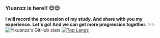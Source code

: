### Yiuanzz is here!! 😊😊
**I will record the procession of my study. And share with you my experience.**
**Let's go! And we can get more progression together.** ✨✨
![Yikuanzz's GitHub stats](https://github-readme-stats.vercel.app/api?username=Yikuanzz&show_icons=true&theme=radical)
[![Top Langs](https://github-readme-stats.vercel.app/api/top-langs/?username=anuraghazra&layout=compact)](https://github.com/anuraghazra/github-readme-stats)

<!--
**Yikuanzz/Yikuanzz** is a ✨ _special_ ✨ repository because its `README.md` (this file) appears on your GitHub profile.

Here are some ideas to get you started:

- 🔭 I’m currently working on ...
- 🌱 I’m currently learning ...
- 👯 I’m looking to collaborate on ...
- 🤔 I’m looking for help with ...
- 💬 Ask me about ...
- 📫 How to reach me: ...
- 😄 Pronouns: ...
- ⚡ Fun fact: ...
-->
